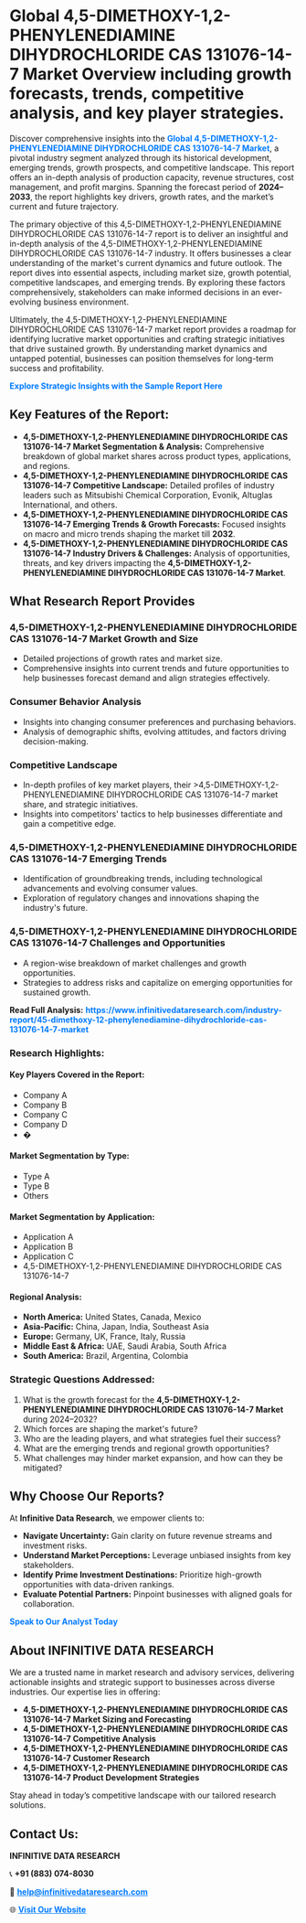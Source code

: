 <h1>Global 4,5-DIMETHOXY-1,2-PHENYLENEDIAMINE DIHYDROCHLORIDE CAS 131076-14-7 Market Overview including growth forecasts, trends, competitive analysis, and key player strategies.</h1>
<p>
Discover comprehensive insights into the 
<a href="https://www.infinitivedataresearch.com/industry-report/45-dimethoxy-12-phenylenediamine-dihydrochloride-cas-131076-14-7-market" rel="dofollow" style="color: #007BFF; text-decoration: none;"><strong>Global 4,5-DIMETHOXY-1,2-PHENYLENEDIAMINE DIHYDROCHLORIDE CAS 131076-14-7 Market</strong></a>, a pivotal industry segment analyzed through its historical development, emerging trends, growth prospects, and competitive landscape. This report offers an in-depth analysis of production capacity, revenue structures, cost management, and profit margins. Spanning the forecast period of <strong>2024–2033</strong>, the report highlights key drivers, growth rates, and the market’s current and future trajectory.
</p>
<p>
The primary objective of this 4,5-DIMETHOXY-1,2-PHENYLENEDIAMINE DIHYDROCHLORIDE CAS 131076-14-7 report is to deliver an insightful and in-depth analysis of the 4,5-DIMETHOXY-1,2-PHENYLENEDIAMINE DIHYDROCHLORIDE CAS 131076-14-7 industry. It offers businesses a clear understanding of the market's current dynamics and future outlook. The report dives into essential aspects, including market size, growth potential, competitive landscapes, and emerging trends. By exploring these factors comprehensively, stakeholders can make informed decisions in an ever-evolving business environment.
</p>
<p>
Ultimately, the 4,5-DIMETHOXY-1,2-PHENYLENEDIAMINE DIHYDROCHLORIDE CAS 131076-14-7 market report provides a roadmap for identifying lucrative market opportunities and crafting strategic initiatives that drive sustained growth. By understanding market dynamics and untapped potential, businesses can position themselves for long-term success and profitability.
</p>
<p>
<a href="https://www.infinitivedataresearch.com/request-sample/reportId=111632" style="color: #007BFF; text-decoration: none;"><strong>Explore Strategic Insights with the Sample Report Here</strong></a>
</p>

<h2>Key Features of the Report:</h2>
<ul>
<li><strong>4,5-DIMETHOXY-1,2-PHENYLENEDIAMINE DIHYDROCHLORIDE CAS 131076-14-7 Market Segmentation & Analysis:</strong> Comprehensive breakdown of global market shares across product types, applications, and regions.</li>
<li><strong>4,5-DIMETHOXY-1,2-PHENYLENEDIAMINE DIHYDROCHLORIDE CAS 131076-14-7 Competitive Landscape:</strong> Detailed profiles of industry leaders such as Mitsubishi Chemical Corporation, Evonik, Altuglas International, and others.</li>
<li><strong>4,5-DIMETHOXY-1,2-PHENYLENEDIAMINE DIHYDROCHLORIDE CAS 131076-14-7 Emerging Trends & Growth Forecasts:</strong> Focused insights on macro and micro trends shaping the market till <strong>2032</strong>.</li>
<li><strong>4,5-DIMETHOXY-1,2-PHENYLENEDIAMINE DIHYDROCHLORIDE CAS 131076-14-7 Industry Drivers & Challenges:</strong> Analysis of opportunities, threats, and key drivers impacting the <strong>4,5-DIMETHOXY-1,2-PHENYLENEDIAMINE DIHYDROCHLORIDE CAS 131076-14-7 Market</strong>.</li>
</ul>

<h2>What Research Report Provides</h2>
<h3>4,5-DIMETHOXY-1,2-PHENYLENEDIAMINE DIHYDROCHLORIDE CAS 131076-14-7 Market Growth and Size</h3>
<ul>
<li>Detailed projections of growth rates and market size.</li>
<li>Comprehensive insights into current trends and future opportunities to help businesses forecast demand and align strategies effectively.</li>
</ul>

<h3>Consumer Behavior Analysis</h3>
<ul>
<li>Insights into changing consumer preferences and purchasing behaviors.</li>
<li>Analysis of demographic shifts, evolving attitudes, and factors driving decision-making.</li>
</ul>

<h3>Competitive Landscape</h3>
<ul>
<li>In-depth profiles of key market players, their >4,5-DIMETHOXY-1,2-PHENYLENEDIAMINE DIHYDROCHLORIDE CAS 131076-14-7 market share, and strategic initiatives.</li>
<li>Insights into competitors' tactics to help businesses differentiate and gain a competitive edge.</li>
</ul>

<h3>4,5-DIMETHOXY-1,2-PHENYLENEDIAMINE DIHYDROCHLORIDE CAS 131076-14-7 Emerging Trends</h3>
<ul>
<li>Identification of groundbreaking trends, including technological advancements and evolving consumer values.</li>
<li>Exploration of regulatory changes and innovations shaping the industry's future.</li>
</ul>

<h3>4,5-DIMETHOXY-1,2-PHENYLENEDIAMINE DIHYDROCHLORIDE CAS 131076-14-7 Challenges and Opportunities</h3>
<ul>
<li>A region-wise breakdown of market challenges and growth opportunities.</li>
<li>Strategies to address risks and capitalize on emerging opportunities for sustained growth.</li>
</ul>
<p><strong>Read Full Analysis:</strong> <a href="https://www.infinitivedataresearch.com/industry-report/45-dimethoxy-12-phenylenediamine-dihydrochloride-cas-131076-14-7-market" rel="dofollow" style="color: #007BFF; text-decoration: none;"><strong>https://www.infinitivedataresearch.com/industry-report/45-dimethoxy-12-phenylenediamine-dihydrochloride-cas-131076-14-7-market</strong></a></p>
<h3>Research Highlights:</h3>
<h4>Key Players Covered in the Report:</h4>
<ul><li>Company A</li><li>Company B</li><li>Company C</li><li>Company D</li><li>�</li></ul>
<h4>Market Segmentation by Type:</h4>
<ul><li>Type A</li><li>Type B</li><li>Others</li></ul>
<h4>Market Segmentation by Application:</h4>
<ul><li>Application A</li><li>Application B</li><li>Application C</li><li>4,5-DIMETHOXY-1,2-PHENYLENEDIAMINE DIHYDROCHLORIDE CAS 131076-14-7</li></ul>

<h4>Regional Analysis:</h4>
<ul>
<li><strong>North America:</strong> United States, Canada, Mexico</li>
<li><strong>Asia-Pacific:</strong> China, Japan, India, Southeast Asia</li>
<li><strong>Europe:</strong> Germany, UK, France, Italy, Russia</li>
<li><strong>Middle East & Africa:</strong> UAE, Saudi Arabia, South Africa</li>
<li><strong>South America:</strong> Brazil, Argentina, Colombia</li>
</ul>

<h3>Strategic Questions Addressed:</h3>
<ol>
<li>What is the growth forecast for the <strong>4,5-DIMETHOXY-1,2-PHENYLENEDIAMINE DIHYDROCHLORIDE CAS 131076-14-7 Market</strong> during 2024–2032?</li>
<li>Which forces are shaping the market's future?</li>
<li>Who are the leading players, and what strategies fuel their success?</li>
<li>What are the emerging trends and regional growth opportunities?</li>
<li>What challenges may hinder market expansion, and how can they be mitigated?</li>
</ol>

<h2>Why Choose Our Reports?</h2>
<p>At <strong>Infinitive Data Research</strong>, we empower clients to:</p>
<ul>
<li><strong>Navigate Uncertainty:</strong> Gain clarity on future revenue streams and investment risks.</li>
<li><strong>Understand Market Perceptions:</strong> Leverage unbiased insights from key stakeholders.</li>
<li><strong>Identify Prime Investment Destinations:</strong> Prioritize high-growth opportunities with data-driven rankings.</li>
<li><strong>Evaluate Potential Partners:</strong> Pinpoint businesses with aligned goals for collaboration.</li>
</ul>
<p><a href="https://www.infinitivedataresearch.com/industry-report/45-dimethoxy-12-phenylenediamine-dihydrochloride-cas-131076-14-7-market" rel="dofollow" style="color: #007BFF; text-decoration: none;"><strong>Speak to Our Analyst Today</strong></a></p>

<h2>About INFINITIVE DATA RESEARCH</h2>
<p>We are a trusted name in market research and advisory services, delivering actionable insights and strategic support to businesses across diverse industries. Our expertise lies in offering:</p>
<ul>
<li><strong>4,5-DIMETHOXY-1,2-PHENYLENEDIAMINE DIHYDROCHLORIDE CAS 131076-14-7 Market Sizing and Forecasting</strong></li>
<li><strong>4,5-DIMETHOXY-1,2-PHENYLENEDIAMINE DIHYDROCHLORIDE CAS 131076-14-7 Competitive Analysis</strong></li>
<li><strong>4,5-DIMETHOXY-1,2-PHENYLENEDIAMINE DIHYDROCHLORIDE CAS 131076-14-7 Customer Research</strong></li>
<li><strong>4,5-DIMETHOXY-1,2-PHENYLENEDIAMINE DIHYDROCHLORIDE CAS 131076-14-7 Product Development Strategies</strong></li>
</ul>
<p>Stay ahead in today’s competitive landscape with our tailored research solutions.</p>

<h2>Contact Us:</h2>
<p><strong>INFINITIVE DATA RESEARCH</strong></p>
<p>📞 <strong>+91 (883) 074-8030</strong></p>
<p>📧 <strong><a href="mailto:help@infinitivedataresearch.com" style="color: #007BFF;">help@infinitivedataresearch.com</a></strong></p>
<p>🌐 <strong><a href="https://www.infinitivedataresearch.com" rel="dofollow" style="color: #007BFF;">Visit Our Website</a></strong></p>